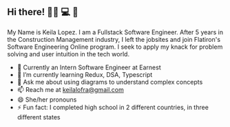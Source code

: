 ## Hi there! 👷‍♀️ 💻 🐛

<!--
**keelalopez/keelalopez** is a ✨ _special_ ✨ repository because its `README.md` (this file) appears on your GitHub profile.

Here are some ideas to get you started:
-->
My Name is Keila Lopez. I am a Fullstack Software Engineer. After 5 years in the Construction Management industry, I left the jobsites and join Flatiron's Software Engineering Online program. I seek to apply my knack for problem solving and user intuition in the tech world.  

- 🔭 Currently an Intern Software Engineer at Earnest
- 🌱 I’m currently learning Redux, DSA, Typescript
- 💬 Ask me about using diagrams to understand complex concepts
- 📫 Reach me at keilalofra@gmail.com
- 😄 She/her pronouns
- ⚡ Fun fact: I completed high school in 2 different countries, in three different states 




